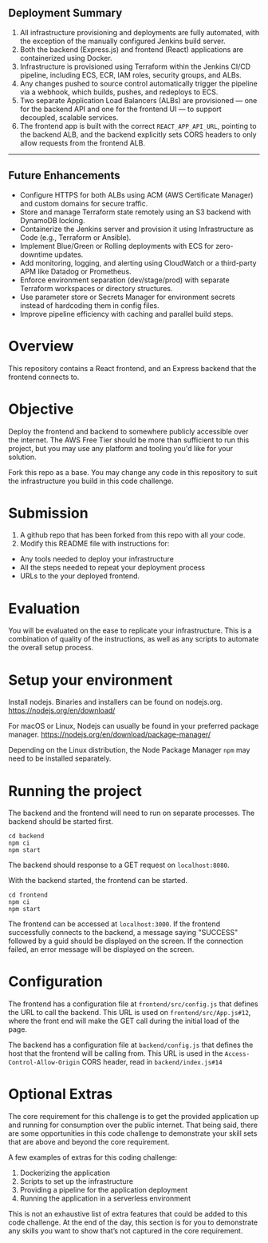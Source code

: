 ## Deployment Summary

1. All infrastructure provisioning and deployments are fully automated, with the exception of the manually configured Jenkins build server.
2. Both the backend (Express.js) and frontend (React) applications are containerized using Docker.
3. Infrastructure is provisioned using Terraform within the Jenkins CI/CD pipeline, including ECS, ECR, IAM roles, security groups, and ALBs.
4. Any changes pushed to source control automatically trigger the pipeline via a webhook, which builds, pushes, and redeploys to ECS.
5. Two separate Application Load Balancers (ALBs) are provisioned — one for the backend API and one for the frontend UI — to support decoupled, scalable services.
6. The frontend app is built with the correct `REACT_APP_API_URL`, pointing to the backend ALB, and the backend explicitly sets CORS headers to only allow requests from the frontend ALB.

---

## Future Enhancements

- Configure HTTPS for both ALBs using ACM (AWS Certificate Manager) and custom domains for secure traffic.
- Store and manage Terraform state remotely using an S3 backend with DynamoDB locking.
- Containerize the Jenkins server and provision it using Infrastructure as Code (e.g., Terraform or Ansible).
- Implement Blue/Green or Rolling deployments with ECS for zero-downtime updates.
- Add monitoring, logging, and alerting using CloudWatch or a third-party APM like Datadog or Prometheus.
- Enforce environment separation (dev/stage/prod) with separate Terraform workspaces or directory structures.
- Use parameter store or Secrets Manager for environment secrets instead of hardcoding them in config files.
- Improve pipeline efficiency with caching and parallel build steps.


# Overview
This repository contains a React frontend, and an Express backend that the frontend connects to.

# Objective
Deploy the frontend and backend to somewhere publicly accessible over the internet. The AWS Free Tier should be more than sufficient to run this project, but you may use any platform and tooling you'd like for your solution.

Fork this repo as a base. You may change any code in this repository to suit the infrastructure you build in this code challenge.

# Submission
1. A github repo that has been forked from this repo with all your code.
2. Modify this README file with instructions for:
* Any tools needed to deploy your infrastructure
* All the steps needed to repeat your deployment process
* URLs to the your deployed frontend.

# Evaluation
You will be evaluated on the ease to replicate your infrastructure. This is a combination of quality of the instructions, as well as any scripts to automate the overall setup process.

# Setup your environment
Install nodejs. Binaries and installers can be found on nodejs.org.
https://nodejs.org/en/download/

For macOS or Linux, Nodejs can usually be found in your preferred package manager.
https://nodejs.org/en/download/package-manager/

Depending on the Linux distribution, the Node Package Manager `npm` may need to be installed separately.

# Running the project
The backend and the frontend will need to run on separate processes. The backend should be started first.
```
cd backend
npm ci
npm start
```
The backend should response to a GET request on `localhost:8080`.

With the backend started, the frontend can be started.
```
cd frontend
npm ci
npm start
```
The frontend can be accessed at `localhost:3000`. If the frontend successfully connects to the backend, a message saying "SUCCESS" followed by a guid should be displayed on the screen.  If the connection failed, an error message will be displayed on the screen.

# Configuration
The frontend has a configuration file at `frontend/src/config.js` that defines the URL to call the backend. This URL is used on `frontend/src/App.js#12`, where the front end will make the GET call during the initial load of the page.

The backend has a configuration file at `backend/config.js` that defines the host that the frontend will be calling from. This URL is used in the `Access-Control-Allow-Origin` CORS header, read in `backend/index.js#14`

# Optional Extras
The core requirement for this challenge is to get the provided application up and running for consumption over the public internet. That being said, there are some opportunities in this code challenge to demonstrate your skill sets that are above and beyond the core requirement.

A few examples of extras for this coding challenge:
1. Dockerizing the application
2. Scripts to set up the infrastructure
3. Providing a pipeline for the application deployment
4. Running the application in a serverless environment

This is not an exhaustive list of extra features that could be added to this code challenge. At the end of the day, this section is for you to demonstrate any skills you want to show that’s not captured in the core requirement.
